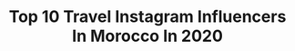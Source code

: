 ---
title: Top 10 Travel Instagram Influencers In Morocco In 2020
description: >-
  Find top travel Instagram influencers in Morocco in 2020. Most popular hashtags: #stayhome #marrakech # #staystrong.
platform: Instagram
profiles:
  - username: "hermine_buhendwa"
    fullname: >-
      Hermine | TRAVEL BLOGGER🇧🇪🇨🇩
    location: "Morocco"
    followers: 7185
    engagement: 1873
    commentsToLikes: 0.067001
    id: ck8t99iwvnazw0j78qziwx2jx
    verified: false
    hashtags: "#morroco, #louvreabudhabi, #zaraoutfit, #blacktravelslay"
  - username: "katarzynaopiela9"
    fullname: >-
      Kasia Opiela
    location: "Morocco"
    followers: 4500
    engagement: 2605
    commentsToLikes: 0.089649
    id: ck8t2tmxf0nvq0j78j5ida5tg
    verified: false
    hashtags: "#palms, #bluesky, #marrakech, #tripaddicts"
  - username: "sashannr"
    fullname: >-
      S A S H A⋆✈️🌿Travel + Wellness
    location: "Morocco"
    followers: 2558
    engagement: 1919
    commentsToLikes: 0.332658
    id: ckap3ha6z2zxu0i78bws33m0g
    verified: false
    hashtags: "#nusapenida, #ubud, #seminyak, #africantectonicplate"
  - username: "nadaayamanii"
    fullname: >-
      Nada Yamani
    location: "Morocco"
    followers: 109871
    engagement: 342
    commentsToLikes: 0.064282
    id: ck0uestgdm4uf0i19m4byagjc
    verified: false
    hashtags: "#coupdeblues, #dontrushmorocco, #girlboss"
  - username: "blonde.travel"
    fullname: >-
      Caribbean Diary🌴
    location: "Morocco"
    followers: 62831
    engagement: 383
    commentsToLikes: 0.053429
    id: ck0w6i01i8nq50i19y6jkse4u
    verified: false
    hashtags: "#merzouga, #roamtheplanet, #happytraveler, #shewhowanders"
  - username: "mayaabdelhamid_"
    fullname: >-
      Mayaabdelhamid
    location: "Morocco"
    followers: 182615
    engagement: 516
    commentsToLikes: 0.031678
    id: ck13ah1xpqcmn0i19b78ukcil
    verified: false
    hashtags: ""
  - username: "marinacomes"
    fullname: >-
      ᗰarina ᑕomes ✈︎
    location: "Morocco"
    followers: 301559
    engagement: 199
    commentsToLikes: 0.118615
    id: ck0u9zwc3b2xd0i19z4vl61nd
    verified: true
    hashtags: "#namibia, #sossusvlei, #huaweinextimage, #tohoku"
  - username: "charlottikarrotti"
    fullname: >-
      Charlotte • Travel & Lifestyle
    location: "Morocco"
    followers: 68237
    engagement: 187
    commentsToLikes: 0.063262
    id: ck8t11hz2u4bw0j78a5okgg73
    verified: false
    hashtags: "#staystrong, #presentmoment, #wakeupworld, #freedomthinkers"
  - username: "viajandoporelmundomundial"
    fullname: >-
      Viajando por el Mundo Mundial
    location: "Morocco"
    followers: 15558
    engagement: 341
    commentsToLikes: 0.124608
    id: ckaoswwc7tdyu0i787l36r7z0
    verified: false
    hashtags: ""
  - username: "asmaawk"
    fullname: >-
      Curlytraveler
    location: "Morocco"
    followers: 26392
    engagement: 343
    commentsToLikes: 0.050292
    id: ck5hhkblh8oez0i11tb4psr2t
    verified: false
    hashtags: "#aswan, #pharaoh, #egyptianflag, #brazil"
---